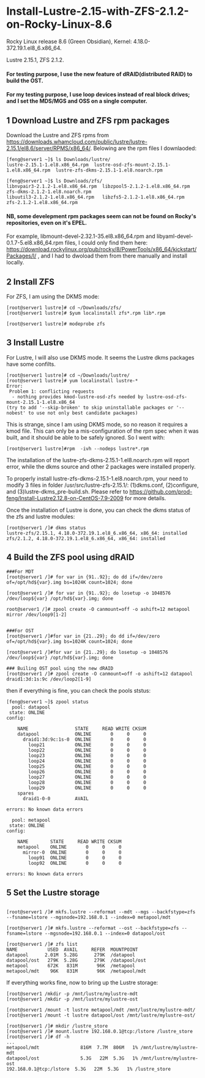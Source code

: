 # Install-Lustre-2.15-with-ZFS-2.1.2-on-Rocky-Linux-8.6

Rocky Linux release 8.6 (Green Obsidian), Kernel: 4.18.0-372.19.1.el8_6.x86_64. 

Lustre 2.15.1, ZFS 2.1.2.  

#### For testing purpose, I use the new feature of dRAID(distributed RAID) to build the OST.

#### For my testing purpose, I use loop devices instead of real block drives; and I set the MDS/MGS and OSS on a single computer.

## 1 Download Lustre and ZFS rpm packages
Download the Lustre and ZFS rpms from https://downloads.whamcloud.com/public/lustre/lustre-2.15.1/el8.6/server/RPMS/x86_64/. Belowing are
 the rpm files I downlaoded:

```text
[feng@server1 ~]$ ls Downloads/lustre/
lustre-2.15.1-1.el8.x86_64.rpm  lustre-osd-zfs-mount-2.15.1-1.el8.x86_64.rpm  lustre-zfs-dkms-2.15.1-1.el8.noarch.rpm  

[feng@server1 ~]$ ls Downloads/zfs/
libnvpair3-2.1.2-1.el8.x86_64.rpm  libzpool5-2.1.2-1.el8.x86_64.rpm           zfs-dkms-2.1.2-1.el8.noarch.rpm
libuutil3-2.1.2-1.el8.x86_64.rpm   libzfs5-2.1.2-1.el8.x86_64.rpm             zfs-2.1.2-1.el8.x86_64.rpm
```

#### NB, some develepment rpm packages seem can not be found on Rocky's repositories, even on it's EPEL. 
For example, libmount-devel-2.32.1-35.el8.x86_64.rpm 
and  libyaml-devel-0.1.7-5.el8.x86_64.rpm files, I could only find them here:
https://download.rockylinux.org/pub/rocky/8/PowerTools/x86_64/kickstart/Packages/l/
, and I had to dwoload them from there manually and install locally.

## 2 Install ZFS
For ZFS, I am using the DKMS mode:
```text
[root@server1 lustre]# cd ~/Downloads/zfs/
[root@server1 lustre]# $yum localinstall zfs*.rpm lib*.rpm

[root@server1 lustre]# modeprobe zfs
```
## 3 Install Lustre
For Lustre, I will also use DKMS mode. It seems the Lustre dkms packages have some confilts.  
```text
[root@server1 lustre]# cd ~/Downloads/lustre/
[root@server1 lustre]# yum localinstall lustre-*
Error:
 Problem 1: conflicting requests
  - nothing provides kmod-lustre-osd-zfs needed by lustre-osd-zfs-mount-2.15.1-1.el8.x86_64
(try to add '--skip-broken' to skip uninstallable packages or '--nobest' to use not only best candidate packages)
```

This is strange, since I am using DKMS mode, so no reason it requires a kmod file. This can only be a mis-configuration of the rpm spec when it was built, and it should be able to be safely ignored. So I went with:

```text
[root@server1 lustre]#rpm  -ivh --nodeps lustre*.rpm
```
The installation of the lustre-zfs-dkms-2.15.1-1.el8.noarch.rpm  will report error, while the dkms source and other 2 packages were installed properly.

To properly install lustre-zfs-dkms-2.15.1-1.el8.noarch.rpm, your need to modify 3 files in folder  /usr/src/lustre-zfs-2.15.1/:
(1)dkms.conf, (2)configure, and (3)lustre-dkms_pre-build.sh. Please refer to https://github.com/prod-feng/Install-Lustre2.12.8-on-CentOS-7.9-2009 for more details.

Once the installation of Lustre is done, you can check the dkms status of the zfs and lustre modules:
```text
[root@server1 /]# dkms status
lustre-zfs/2.15.1, 4.18.0-372.19.1.el8_6.x86_64, x86_64: installed
zfs/2.1.2, 4.18.0-372.19.1.el8_6.x86_64, x86_64: installed
```
## 4 Build the ZFS pool using dRAID

```text
###For MDT
[root@server1 /]# for var in {91..92}; do dd if=/dev/zero of=/opt/hd${var}.img bs=1024K count=1024; done

[root@server1 /]# for var in {91..92}; do losetup -o 1048576 /dev/loop${var} /opt/hd${var}.img; done

root@server1 /]# zpool create -O canmount=off -o ashift=12 metapool mirror /dev/loop9[1-2]


###For OST
[root@server1 /]#for var in {21..29}; do dd if=/dev/zero of=/opt/hd${var}.img bs=1024K count=1024; done

[root@server1 /]#for var in {21..29}; do losetup -o 1048576 /dev/loop${var} /opt/hd${var}.img; done

### Builing OST pool uing the new dRAID
[root@server1 /]# zpool create -O canmount=off -o ashift=12 datapool draid1:3d:1s:9c /dev/loop2[1-9]
```

then if everything is fine, you can check the pools ststus:

```text
[feng@server1 ~]$ zpool status
  pool: datapool
 state: ONLINE
config:

	NAME                 STATE     READ WRITE CKSUM
	datapool             ONLINE       0     0     0
	  draid1:3d:9c:1s-0  ONLINE       0     0     0
	    loop21           ONLINE       0     0     0
	    loop22           ONLINE       0     0     0
	    loop23           ONLINE       0     0     0
	    loop24           ONLINE       0     0     0
	    loop25           ONLINE       0     0     0
	    loop26           ONLINE       0     0     0
	    loop27           ONLINE       0     0     0
	    loop28           ONLINE       0     0     0
	    loop29           ONLINE       0     0     0
	spares
	  draid1-0-0         AVAIL   

errors: No known data errors

  pool: metapool
 state: ONLINE
config:

	NAME        STATE     READ WRITE CKSUM
	metapool    ONLINE       0     0     0
	  mirror-0  ONLINE       0     0     0
	    loop91  ONLINE       0     0     0
	    loop92  ONLINE       0     0     0

errors: No known data errors
```

## 5 Set the Lustre storage

```text

[root@server1 /]# mkfs.lustre --reformat --mdt --mgs --backfstype=zfs --fsname=lstore --mgsnode=192.168.0.1 --index=0 metapool/mdt

[root@server1 /]# mkfs.lustre --reformat --ost --backfstype=zfs --fsname=lstore --mgsnode=192.168.0.1 --index=0 datapool/ost

[root@server1 /]# zfs list
NAME           USED  AVAIL     REFER  MOUNTPOINT
datapool      2.01M  5.28G      279K  /datapool
datapool/ost   279K  5.28G      279K  /datapool/ost
metapool       672K   831M       96K  /metapool
metapool/mdt    96K   831M       96K  /metapool/mdt
```
If everything works fine, now to bring up the Lustre storage:

```text
[root@server1 /mkdir -p /mnt/lustre/mylustre-mdt
[root@server1 /mkdir -p /mnt/lustre/mylustre-ost

[root@server1 /mount -t lustre metapool/mdt /mnt/lustre/mylustre-mdt/
[root@server1 /mount -t lustre datapool/ost /mnt/lustre/mylustre-ost/

[root@server1 /]# mkdir /lustre_store
[root@server1 /]# mount.lustre 192.168.0.1@tcp:/lstore /lustre_store
[root@server1 /]# df -h
...
metapool/mdt               816M  7.7M  806M   1% /mnt/lustre/mylustre-mdt
datapool/ost               5.3G   22M  5.3G   1% /mnt/lustre/mylustre-ost
192.168.0.1@tcp:/lstore  5.3G   22M  5.3G   1% /lustre_store
```

